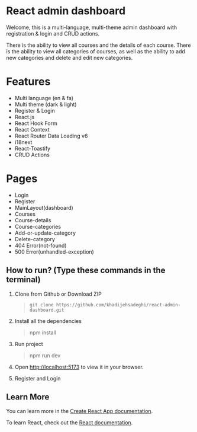 # React admin dashboard

Welcome, this is a multi-language, multi-theme admin dashboard with registration & login and CRUD actions.

There is the ability to view all courses and the details of each course. There is the ability to view all categories of courses, as well as the ability to add new categories and delete and edit new categories.


# Features

* Multi language (en & fa)
* Multi theme (dark & light)
* Register & Login
* React.js
* React Hook Form
* React Context
* React Router Data Loading v6
* i18next
* React-Toastify
* CRUD Actions

# Pages

* Login
* Register
* MainLayout(dashboard)
* Courses
* Course-details
* Course-categories
* Add-or-update-category
* Delete-category
* 404 Error(not-found)
* 500 Error(unhandled-exception)


## How to run? (Type these commands in the terminal)

1. Clone from Github or Download ZIP

   > `git clone https://github.com/khadijehsadeghi/react-admin-dashboard.git`

2. Install all the dependencies

   > npm install

3. Run project 

   > npm run dev
  
4. Open [http://localhost:5173](http://localhost:5173) to view it in your browser.
5. Register and Login

## Learn More

You can learn more in the [Create React App documentation](https://facebook.github.io/create-react-app/docs/getting-started).

To learn React, check out the [React documentation](https://reactjs.org/).
